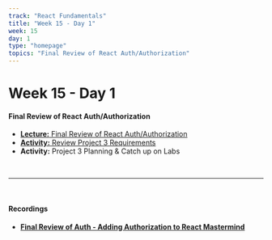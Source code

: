 ```yaml
---
track: "React Fundamentals"
title: "Week 15 - Day 1"
week: 15
day: 1
type: "homepage"
topics: "Final Review of React Auth/Authorization"
---
```



# Week 15 - Day 1

#### Final Review of React Auth/Authorization 
- [**Lecture:** Final Review of React Auth/Authorization](/react-fundamentals/week-14/day-3/lecture-materials/token-based-auth-with-react-and-jwts)
- [**Activity:** Review Project 3 Requirements](/unit-projects/unit-three-project-requirements/)
- **Activity:** Project 3 Planning & Catch up on Labs

<br>
<hr>
<br>

#### Recordings

- [**Final Review of Auth - Adding Authorization to React Mastermind**](https://generalassembly.zoom.us/rec/share/hajIVQ31Oeia-TkN-qb2-ijP924aYOOAIcdp_7DYknw13gJFjnKp-ib1U84oqrh4.MZZaYj7gQ80--rA5?startTime=1608685976000)

